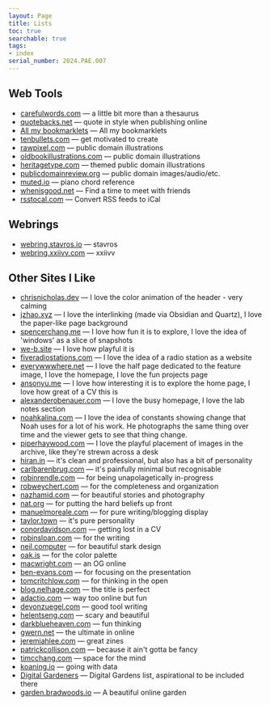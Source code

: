 ```yaml
---
layout: Page
title: Lists
toc: true
searchable: true
tags:
- index
serial_number: 2024.PAE.007
---
```

## Web Tools

- [carefulwords.com](https://carefulwords.com) — a little bit more than a thesaurus
- [quotebacks.net](https://quotebacks.net) — quote in style when publishing online
- [All my bookmarklets](https://www.joshbeckman.org/blog/my-bookmarks-are-all-bookmarklets) — All my bookmarklets
- [tenbullets.com](http://tenbullets.com) — get motivated to create
- [rawpixel.com](https://www.rawpixel.com/category/53/public-domain?filter=all&sort=trending) — public domain illustrations
- [oldbookillustrations.com](https://www.oldbookillustrations.com/) — public domain illustrations
- [heritagetype.com](https://www.heritagetype.com/pages/free-vintage-illustrations) — themed public domain illustrations
- [publicdomainreview.org](https://publicdomainreview.org/best-of-the-pdr/) — public domain images/audio/etc.
- [muted.io](https://muted.io/piano-chords/) — piano chord reference
- [whenisgood.net](https://whenisgood.net) — Find a time to meet with friends
- [rsstocal.com](https://www.rsstocal.com) — Convert RSS feeds to iCal

## Webrings

- [webring.stavros.io](https://webring.stavros.io) — stavros
- [webring.xxiivv.com](https://webring.xxiivv.com/#random) — xxiivv

## Other Sites I Like

- [chrisnicholas.dev](https://chrisnicholas.dev/blog/a-new-blog-for-2024) — I love the color animation of the header - very calming
- [jzhao.xyz](https://jzhao.xyz) — I love the interlinking (made via Obsidian and Quartz), I love the paper-like page background
- [spencerchang.me](https://www.spencerchang.me/) — I love how fun it is to explore, I love the idea of 'windows' as a slice of snapshots
- [we-b.site](https://we-b.site/) — I love how playful it is
- [fiveradiostations.com](https://www.fiveradiostations.com/) — I love the idea of a radio station as a website
- [everywwwhere.net](https://everywwwhere.net/) — I love the half page dedicated to the feature image, I love the homepage, I love the fun projects page
- [ansonyu.me](https://ansonyu.me/) — I love how interesting it is to explore the home page, I love how great of a CV this is
- [alexanderobenauer.com](https://alexanderobenauer.com/) — I love the busy homepage, I love the lab notes section
- [noahkalina.com](http://noahkalina.com/the-river#1) — I love the idea of constants showing change that Noah uses for a lot of his work. He photographs the same thing over time and the viewer gets to see that thing change.
- [piperhaywood.com](https://piperhaywood.com/archive/) — I love the playful placement of images in the archive, like they're strewn across a desk
- [hiran.in](https://hiran.in/) — it's clean and professional, but also has a bit of personality
- [carlbarenbrug.com](https://carlbarenbrug.com/) — it's painfully minimal but recognisable
- [robinrendle.com](https://robinrendle.com/) — for being unapolagetically in-progress
- [robweychert.com](https://v6.robweychert.com/blog/) — for the completeness and organization
- [nazhamid.com](https://nazhamid.com/about/) — for beautiful stories and photography
- [nat.org](https://nat.org/) — for putting the hard beliefs up front
- [manuelmoreale.com](https://manuelmoreale.com/connect) — for pure writing/blogging display
- [taylor.town](https://taylor.town/) — it's pure personality
- [conordavidson.com](https://www.conordavidson.com/) — getting lost in a CV
- [robinsloan.com](https://www.robinsloan.com/) — for the writing
- [neil.computer](https://neil.computer/) — for beautiful stark design
- [oak.is](https://oak.is/) — for the color palette
- [macwright.com](https://macwright.com/) — an OG online
- [ben-evans.com](https://www.ben-evans.com/) — for focusing on the presentation
- [tomcritchlow.com](https://tomcritchlow.com/wiki/books/bookshelves/) — for thinking in the open
- [blog.nelhage.com](https://blog.nelhage.com/post/profilers-seeing-the-invisible/) — the title is perfect
- [adactio.com](https://adactio.com/) — way too online but fun
- [devonzuegel.com](http://devonzuegel.com) — good tool writing
- [helentseng.com](https://helentseng.com/) — scary and beautiful
- [darkblueheaven.com](https://darkblueheaven.com/) — fun thinking
- [gwern.net](https://gwern.net/) — the ultimate in online
- [jeremiahlee.com](https://www.jeremiahlee.com/posts/) — great zines
- [patrickcollison.com](https://patrickcollison.com/blog) — because it ain't gotta be fancy
- [timcchang.com](https://timcchang.com/buildanevent) — space for the mind
- [koaning.io](https://koaning.io/) — going with data
- [Digital Gardeners](https://github.com/MaggieAppleton/digital-gardeners) — Digital Gardens list, aspirational to be included there
- [garden.bradwoods.io](https://garden.bradwoods.io/) — A beautiful online garden
